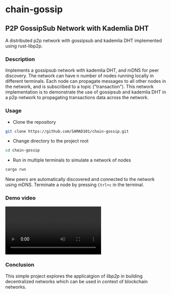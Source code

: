 # chain-gossip

## P2P GossipSub Network with Kademlia DHT

A distributed p2p network with gossipsub and kademlia DHT implemented using
rust-libp2p.

### Description
Implements a gossipsub network with kademlia DHT, and mDNS for peer discovery.
The network can have n number of nodes running locally in different terminals.
Each node can propagate messages to all other nodes in the network, and is 
subscribed to a topic ("transaction"). This network implementation is to 
demonstrate the use of gossipsub and kademlia DHT in a p2p network to propagating 
transactions data across the network.

### Usage

- Clone the repository

```bash
git clone https://github.com/SAMAD101/chain-gossip.git
```

- Change directory to the project root

```bash
cd chain-gossip
```

- Run in multiple terminals to simulate a network of nodes

```bash
cargo run
```

New peers are automatically discovered and connected to the network using mDNS.
Terminate a node by pressing `Ctrl+c` in the terminal.

### Demo video

<video src="chain-gossip.mkv"></video>

### Conclusion
This simple project explores the applicatgion of *libp2p* in building decentralized 
networks which can be used in context of blockchain networks.